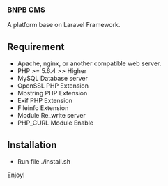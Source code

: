### BNPB CMS
A platform base on Laravel Framework.

## Requirement

- Apache, nginx, or another compatible web server.
- PHP >= 5.6.4 >> Higher
- MySQL Database server
- OpenSSL PHP Extension
- Mbstring PHP Extension
- Exif PHP Extension
- Fileinfo Extension
- Module Re_write server
- PHP_CURL Module Enable

## Installation
 - Run file ./install.sh

Enjoy!